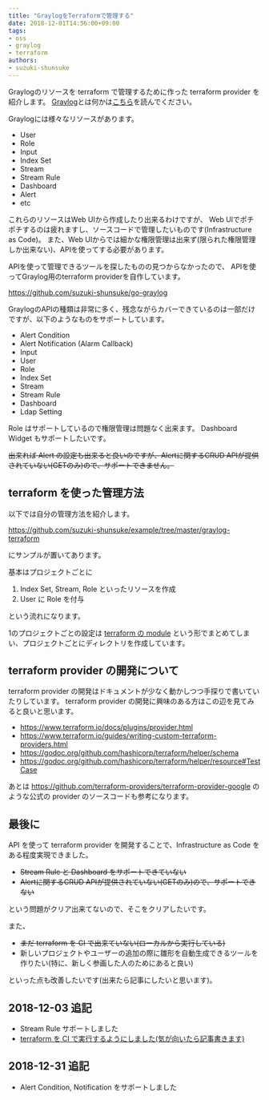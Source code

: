 ```yaml
---
title: "GraylogをTerraformで管理する"
date: 2018-12-01T14:56:00+09:00
tags:
- oss
- graylog
- terraform
authors:
- suzuki-shunsuke
---
```


Graylogのリソースを terraform で管理するために作った terraform provider を紹介します。
[Graylog](https://www.graylog.org/)とは何かは[こちら](/graylog/)を読んでください。

Graylogには様々なリソースがあります。

* User
* Role
* Input
* Index Set
* Stream
* Stream Rule
* Dashboard
* Alert
* etc

これらのリソースはWeb UIから作成したり出来るわけですが、
Web UIでポチポチするのは疲れますし、ソースコードで管理したいものです(Infrastructure as Code)。
また、Web UIからでは細かな権限管理は出来ず(限られた権限管理しか出来ない)、APIを使ってする必要があります。

APIを使って管理できるツールを探したものの見つからなかったので、
APIを使ってGraylog用のterraform providerを自作しています。

https://github.com/suzuki-shunsuke/go-graylog

GraylogのAPIの種類は非常に多く、残念ながらカバーできているのは一部だけですが、以下のようなものをサポートしています。

* Alert Condition
* Alert Notification (Alarm Callback)
* Input
* User
* Role
* Index Set
* Stream
* Stream Rule
* Dashboard
* Ldap Setting

Role はサポートしているので権限管理は問題なく出来ます。
Dashboard Widget もサポートしたいです。

~~出来れば Alert の設定も出来ると良いのですが、Alertに関するCRUD APIが提供されていない(GETのみ)ので、サポートできません。~~

## terraform を使った管理方法

以下では自分の管理方法を紹介します。

https://github.com/suzuki-shunsuke/example/tree/master/graylog-terraform

にサンプルが置いてあります。

基本はプロジェクトごとに

1. Index Set, Stream, Role といったリソースを作成
2. User に Role を付与

という流れになります。

1のプロジェクトごとの設定は [terraform の module](https://www.terraform.io/docs/modules/index.html) という形でまとめてしまい、プロジェクトごとにディレクトリを作成しています。

## terraform provider の開発について

terraform provider の開発はドキュメントが少なく動かしつつ手探りで書いていたりしています。
terraform provider の開発に興味のある方はこの辺を見てみると良いと思います。

* https://www.terraform.io/docs/plugins/provider.html
* https://www.terraform.io/guides/writing-custom-terraform-providers.html
* https://godoc.org/github.com/hashicorp/terraform/helper/schema
* https://godoc.org/github.com/hashicorp/terraform/helper/resource#TestCase

あとは https://github.com/terraform-providers/terraform-provider-google のような公式の provider のソースコードも参考になります。

## 最後に

API を使って terraform provider を開発することで、Infrastructure as Code をある程度実現できました。

* ~~Stream Rule と Dashboard をサポートできていない~~
* ~~Alertに関するCRUD APIが提供されていない(GETのみ)ので、サポートできない~~

という問題がクリア出来てないので、そこをクリアしたいです。

また、

* ~~まだ terraform を CI で出来ていない(ローカルから実行している)~~
* 新しいプロジェクトやユーザーの追加の際に雛形を自動生成できるツールを作りたい(特に、新しく参画した人のためにあると良い)

といった点も改善したいです(出来たら記事にしたいと思います)。

## 2018-12-03 追記

* Stream Rule サポートしました
* [terraform を CI で実行するようにしました(気が向いたら記事書きます)](/graylog-terraform-ci)

## 2018-12-31 追記

* Alert Condition, Notification をサポートしました
